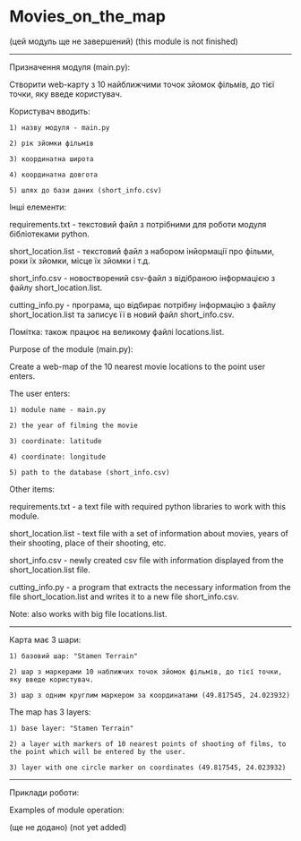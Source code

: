 # Movies_on_the_map

(цей модуль ще не завершений)
(this module is not finished)

---------------------------------------------------------------------------------------------------------------------------------------------------

Призначення модуля (main.py):

Створити web-карту з 10 найближчими точок зйомок фільмів, до тієї точки, яку введе користувач.

Користувач вводить:

    1) назву модуля - main.py
    
    2) рік зйомки фільмів
    
    3) координатна широта
    
    4) координатна довгота
    
    5) шлях до бази даних (short_info.csv)


Інші елементи:

  requirements.txt - текстовий файл з потрібними для роботи модуля бібліотеками python.

  short_location.list - текстовий файл з набором інйормації про фільми, роки їх зйомки, місце їх зйомки і т.д.

  short_info.csv - новостворений csv-файл з відібраною інформацією з файлу short_location.list.

  cutting_info.py - програма, що відбирає потрібну інформацію з файлу short_location.list та записує її в новий файл short_info.csv.

Помітка: також працює на великому файлі locations.list.


Purpose of the module (main.py):

Create a web-map of the 10 nearest movie locations to the point user enters.

The user enters:

    1) module name - main.py
    
    2) the year of filming the movie
    
    3) coordinate: latitude
    
    4) coordinate: longitude
    
    5) path to the database (short_info.csv)


Other items:

  requirements.txt - a text file with required python libraries to work with this module.

  short_location.list - text file with a set of information about movies, years of their shooting, place of their shooting, etc.

  short_info.csv - newly created csv file with information displayed from the short_location.list file.

  cutting_info.py - a program that extracts the necessary information from the file short_location.list and writes it to a new file short_info.csv.

Note: also works with big file locations.list.

---------------------------------------------------------------------------------------------------------------------------------------------------

Карта має 3 шари:

    1) базовий шар: "Stamen Terrain"
    
    2) шар з маркерами 10 наближчих точок зйомок фільмів, до тієї точки, яку введе користувач.
    
    3) шар з одним круглим маркером за координатами (49.817545, 24.023932)

The map has 3 layers:

    1) base layer: "Stamen Terrain"
    
    2) a layer with markers of 10 nearest points of shooting of films, to the point which will be entered by the user.
    
    3) layer with one circle marker on coordinates (49.817545, 24.023932)

---------------------------------------------------------------------------------------------------------------------------------------------------

Приклади роботи:

Examples of module operation:

(ще не додано)
(not yet added)
